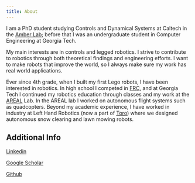 ```yaml
---
title: About
---
```


I am a PhD student studying Controls and Dynamical Systems at Caltech in the [Amber Lab](http://www.bipedalrobotics.com); before that I was an undergraduate student in Computer Engineering at Georgia Tech.

My main interests are in controls and legged robotics. I strive to contribute to robotics through both theoretical findings and engineering efforts. I want to make robots that improve the world, so I always make sure my work has real world applications.

Ever since 4th grade, when I built my first Lego robots, I have been interested in robotics. In high school I competed in [FRC](https://www.team1619.org/home), and at Georgia Tech I continued my robotics education through classes and my work at the [AREAL](https://areal.ae.gatech.edu) Lab. In the AREAL lab I worked on autonomous flight systems such as quadcopters. Beyond my academic experience, I have worked in industry at Left Hand Robotics (now a part of [Toro](https://www.thetorocompany.com/autonomous-solutions)) where we designed autonomous snow clearing and lawn mowing robots.

## Additional Info

[Linkedin](https://www.linkedin.com/in/zacholkin/)

[Google Scholar](https://scholar.google.com/citations?user=9bsrJHQAAAAJ&hl=en&oi=ao)

[Github](https://github.com/Zolkin1)


<!-- Blog [TBD] -->
